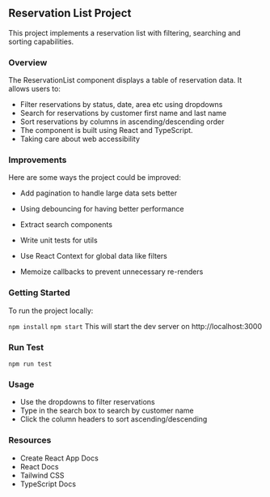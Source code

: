 ## Reservation List Project
This project implements a reservation list with filtering, searching and sorting capabilities.

### Overview
The ReservationList component displays a table of reservation data. It allows users to:

- Filter reservations by status, date, area etc using dropdowns
- Search for reservations by customer first name and last name
- Sort reservations by columns in ascending/descending order
- The component is built using React and TypeScript.
- Taking care about web accessibility

### Improvements
Here are some ways the project could be improved:

- Add pagination to handle large data sets better
- Using debouncing for having better performance
- Extract search components
- Write unit tests for utils


- Use React Context for global data like filters
- Memoize callbacks to prevent unnecessary re-renders

### Getting Started
To run the project locally:

`npm install`
`npm start`
This will start the dev server on http://localhost:3000

### Run Test
`npm run test`

### Usage
- Use the dropdowns to filter reservations
- Type in the search box to search by customer name
- Click the column headers to sort ascending/descending

### Resources
- Create React App Docs
- React Docs
- Tailwind CSS
- TypeScript Docs
